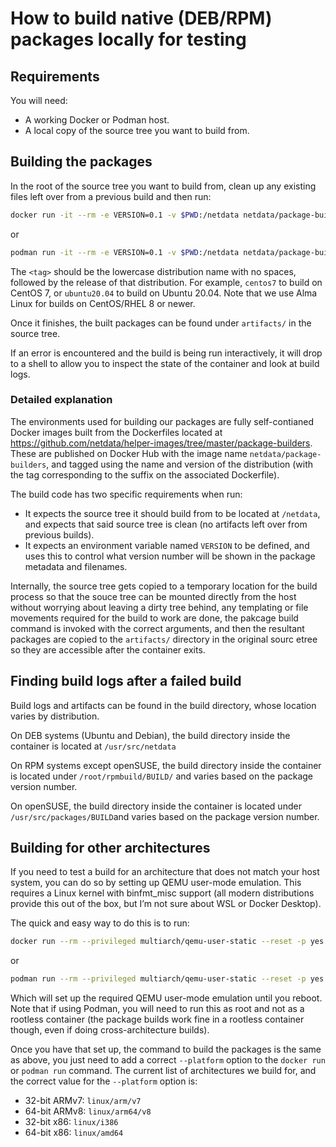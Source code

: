 <!--
title: How to build native (DEB/RPM) packages locally for testing
description: Instructions for developers who need to build native packages locally for testing.
custom_edit_url: https://github.com/netdata/netdata/edit/master/packaging/building-native-packages-locally.md
keywords: [Netdata native package, Netdata RPM, Netdata DEB, Testing native packages Netdata]
-->

# How to build native (DEB/RPM) packages locally for testing

## Requirements

You will need:

* A working Docker or Podman host.
* A local copy of the source tree you want to build from.

## Building the packages

In the root of the source tree you want to build from, clean up any existing files left over from a previous build and then run:

```bash
docker run -it --rm -e VERSION=0.1 -v $PWD:/netdata netdata/package-builders:<tag>
```

or

```bash
podman run -it --rm -e VERSION=0.1 -v $PWD:/netdata netdata/package-builders:<tag>
```

The `<tag>` should be the lowercase distribution name with no spaces, followed by the release of that distribution. For
example, `centos7` to build on CentOS 7, or `ubuntu20.04` to build on Ubuntu 20.04. Note that we use Alma Linux
for builds on CentOS/RHEL 8 or newer.

Once it finishes, the built packages can be found under `artifacts/` in the source tree.

If an error is encountered and the build is being run interactively, it will drop to a shell to allow you to
inspect the state of the container and look at build logs.

### Detailed explanation

The environments used for building our packages are fully self-contianed Docker images built from the Dockerfiles
located at https://github.com/netdata/helper-images/tree/master/package-builders. These are published on Docker
Hub with the image name `netdata/package-builders`, and tagged using the name and version of the distribution
(with the tag corresponding to the suffix on the associated Dockerfile).

The build code has two specific requirements when run:

- It expects the source tree it should build from to be located at `/netdata`, and expects that said source tree
  is clean (no artifacts left over from previous builds).
- It expects an environment variable named `VERSION` to be defined, and uses this to control what version number
  will be shown in the package metadata and filenames.

Internally, the source tree gets copied to a temporary location for the build process so that the souce tree can
be mounted directly from the host without worrying about leaving a dirty tree behind, any templating or file
movements required for the build to work are done, the pakcage build command is invoked with the correct arguments,
and then the resultant packages are copied to the `artifacts/` directory in the original sourc etree so they are
accessible after the container exits.

## Finding build logs after a failed build

Build logs and artifacts can be found in the build directory, whose location varies by distribution.

On DEB systems (Ubuntu and Debian), the build directory inside the container is located at `/usr/src/netdata`

On RPM systems except openSUSE, the build directory inside the container is located under `/root/rpmbuild/BUILD/`
and varies based on the package version number.

On openSUSE, the build directory inside the container is located under `/usr/src/packages/BUILD`and varies based
on the package version number.

## Building for other architectures

If you need to test a build for an architecture that does not match your host system, you can do so by setting up
QEMU user-mode emulation. This requires a Linux kernel with binfmt\_misc support (all modern distributions provide
this out of the box, but I’m not sure about WSL or Docker Desktop).

The quick and easy way to do this is to run:

```bash
docker run --rm --privileged multiarch/qemu-user-static --reset -p yes
```

or

```bash
podman run --rm --privileged multiarch/qemu-user-static --reset -p yes
```

Which will set up the required QEMU user-mode emulation until you reboot. Note that if using Podman, you will need
to run this as root and not as a rootless container (the package builds work fine in a rootless container though,
even if doing cross-architecture builds).

Once you have that set up, the command to build the packages is the same as above, you just need to add a correct
`--platform` option to the `docker run` or `podman run` command. The current list of architectures we build for,
and the correct value for the `--platform` option is:

- 32-bit ARMv7: `linux/arm/v7`
- 64-bit ARMv8: `linux/arm64/v8`
- 32-bit x86: `linux/i386`
- 64-bit x86: `linux/amd64`
